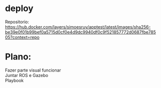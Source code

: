# deploy
Repositorio: https://hub.docker.com/layers/simoesruy/apptest/latest/images/sha256-be39e0f01b99bef0a5715d0cf0e4d9dc9940df0c9f521857772d0687fbe78505?context=repo

# Plano:
Fazer parte visual funcionar  
Juntar ROS e Gazebo  
Playbook 
